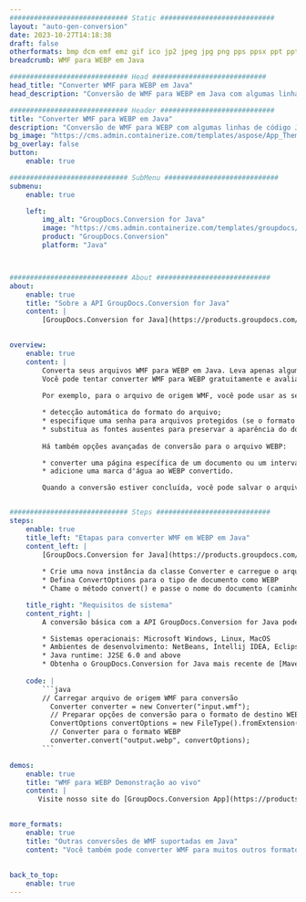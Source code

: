 ```yaml
---
############################# Static ############################
layout: "auto-gen-conversion"
date: 2023-10-27T14:18:38
draft: false
otherformats: bmp dcm emf emz gif ico jp2 jpeg jpg png pps ppsx ppt pptx psb psd svg svgz tga tif tiff webp wmf wmz
breadcrumb: WMF para WEBP em Java

############################# Head ############################
head_title: "Converter WMF para WEBP em Java"
head_description: "Conversão de WMF para WEBP em Java com algumas linhas de código. Converta mais de 160 formatos de arquivo usando a API de conversão de documentos do GroupDocs para Java"

############################# Header ############################
title: "Converter WMF para WEBP em Java"
description: "Conversão de WMF para WEBP com algumas linhas de código Java"
bg_image: "https://cms.admin.containerize.com/templates/aspose/App_Themes/V3/images/bg/header1.png"
bg_overlay: false
button:
    enable: true

############################# SubMenu ############################
submenu:
    enable: true

    left:
        img_alt: "GroupDocs.Conversion for Java"
        image: "https://cms.admin.containerize.com/templates/groupdocs/images/product-logos/90x90-noborder/groupdocs-conversion-java.png"
        product: "GroupDocs.Conversion"
        platform: "Java"



############################# About ############################
about:
    enable: true
    title: "Sobre a API GroupDocs.Conversion for Java"
    content: |
        [GroupDocs.Conversion for Java](https://products.groupdocs.com/conversion/java/) é uma API avançada de conversão de formato de arquivo para conversão entre formatos populares de imagem e documento, como Microsoft Office, OpenDocument, PDF, HTML, e-mail, CAD. e muito mais com apenas algumas linhas de código. A API nativa detecta automaticamente os formatos dos documentos originais e oferece muitas opções para personalizar os documentos convertidos. Juntamente com a função de extrair informações de um documento, ele também suporta o armazenamento em cache dos resultados da conversão para o disco local por padrão. No entanto, qualquer tipo de armazenamento em cache pode ser suportado pela implementação das interfaces apropriadas - Amazon S3, Dropbox, Google Drive, Windows Azure, Reddis ou quaisquer outras.
    

overview:
    enable: true
    content: |
        Converta seus arquivos WMF para WEBP em Java. Leva apenas algumas linhas de código Java em qualquer plataforma de sua escolha, como Windows, Linux, macOS.
        Você pode tentar converter WMF para WEBP gratuitamente e avaliar a qualidade dos resultados da conversão. Junto com scripts de conversão de arquivo simples, você pode tentar opções mais sofisticadas para carregar o arquivo de origem WMF e armazenar a saída WEBP. 
        
        Por exemplo, para o arquivo de origem WMF, você pode usar as seguintes opções de carregamento:

        * detecção automática do formato do arquivo;
        * especifique uma senha para arquivos protegidos (se o formato de arquivo for compatível);
        * substitua as fontes ausentes para preservar a aparência do documento.
        
        Há também opções avançadas de conversão para o arquivo WEBP:

        * converter uma página específica de um documento ou um intervalo de páginas;
        * adicione uma marca d'água ao WEBP convertido.

        Quando a conversão estiver concluída, você pode salvar o arquivo WEBP no caminho do arquivo local ou em qualquer armazenamento de terceiros, como FTP, Amazon S3, Google Drive, Dropbox etc. Observe - para converter WMF para WEBP, você não precisa instalar nenhum software adicional, como MS Office, Open Office, Adobe Acrobat Reader etc.


############################# Steps ############################
steps:
    enable: true
    title_left: "Etapas para converter WMF em WEBP em Java"
    content_left: |
        [GroupDocs.Conversion for Java](https://products.groupdocs.com/conversion/java/) permite que os desenvolvedores convertam facilmente o arquivo WMF para WEBP com algumas linhas de código.
        
        * Crie uma nova instância da classe Converter e carregue o arquivo WMF com o caminho completo
        * Defina ConvertOptions para o tipo de documento como WEBP
        * Chame o método convert() e passe o nome do documento (caminho completo) e formato (WEBP) como parâmetro

    title_right: "Requisitos de sistema"
    content_right: |
        A conversão básica com a API GroupDocs.Conversion for Java pode ser feita com apenas algumas linhas de código. Nossas APIs são suportadas em todas as principais plataformas e sistemas operacionais. Antes de executar o código abaixo, certifique-se de ter os seguintes pré-requisitos instalados em seu sistema.

        * Sistemas operacionais: Microsoft Windows, Linux, MacOS
        * Ambientes de desenvolvimento: NetBeans, Intellij IDEA, Eclipse, etc.
        * Java runtime: J2SE 6.0 and above
        * Obtenha o GroupDocs.Conversion for Java mais recente de [Maven](https://repository.groupdocs.com/webapp/#/artifacts/browse/tree/General/repo/com/groupdocs/groupdocs-conversion)
         
    code: |
        ```java    
        // Carregar arquivo de origem WMF para conversão
          Converter converter = new Converter("input.wmf");
          // Preparar opções de conversão para o formato de destino WEBP
          ConvertOptions convertOptions = new FileType().fromExtension("webp").getConvertOptions();
          // Converter para o formato WEBP
          converter.convert("output.webp", convertOptions);
        ```

demos:
    enable: true
    title: "WMF para WEBP Demonstração ao vivo"
    content: |
       Visite nosso site do [GroupDocs.Conversion App](https://products.groupdocs.app/conversion/family) e experimente a conversão de WMF para WEBP agora. A demonstração gratuita tem os seguintes benefícios
          

more_formats:
    enable: true
    title: "Outras conversões de WMF suportadas em Java"
    content: "Você também pode converter WMF para muitos outros formatos de arquivo. Por favor, veja a lista abaixo."
       
       
back_to_top:
    enable: true
---
```

